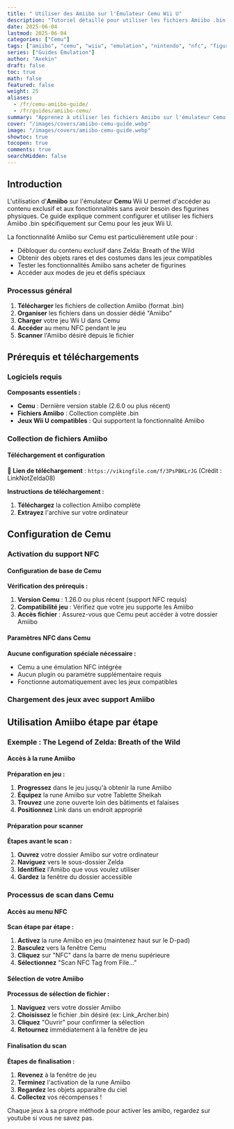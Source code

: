 ```yaml
---
title: " Utiliser des Amiibo sur l'Émulateur Cemu Wii U"
description: "Tutoriel détaillé pour utiliser les fichiers Amiibo .bin sur l'émulateur Cemu - Configuration NFC et utilisation étape par étape"
date: 2025-06-04
lastmod: 2025-06-04
categories: ["Cemu"]
tags: ["amiibo", "cemu", "wiiu", "emulation", "nintendo", "nfc", "figurines", "zelda"]
series: ["Guides Émulation"]
author: "Axekin"
draft: false
toc: true
math: false
featured: false
weight: 25
aliases: 
  - /fr/cemu-amiibo-guide/
  - /fr/guides/amiibo-cemu/
summary: "Apprenez à utiliser les fichiers Amiibo sur l'émulateur Cemu Wii U. Guide complet avec configuration .bin et scan NFC."
cover: "/images/covers/amiibo-cemu-guide.webp"
image: "/images/covers/amiibo-cemu-guide.webp"
showtoc: true
tocopen: true
comments: true
searchHidden: false
---
```


## Introduction

L'utilisation d'**Amiibo** sur l'émulateur **Cemu** Wii U permet d'accéder au contenu exclusif et aux fonctionnalités sans avoir besoin des figurines physiques. Ce guide explique comment configurer et utiliser les fichiers Amiibo .bin spécifiquement sur Cemu pour les jeux Wii U.

La fonctionnalité Amiibo sur Cemu est particulièrement utile pour :
- Débloquer du contenu exclusif dans Zelda: Breath of the Wild
- Obtenir des objets rares et des costumes dans les jeux compatibles
- Tester les fonctionnalités Amiibo sans acheter de figurines
- Accéder aux modes de jeu et défis spéciaux

### Processus général

1. **Télécharger** les fichiers de collection Amiibo (format .bin)
2. **Organiser** les fichiers dans un dossier dédié "Amiibo"
3. **Charger** votre jeu Wii U dans Cemu
4. **Accéder** au menu NFC pendant le jeu
5. **Scanner** l'Amiibo désiré depuis le fichier

## Prérequis et téléchargements

### Logiciels requis

**Composants essentiels :**
- **Cemu** : Dernière version stable (2.6.0 ou plus récent)
- **Fichiers Amiibo** : Collection complète .bin
- **Jeux Wii U compatibles** : Qui supportent la fonctionnalité Amiibo

### Collection de fichiers Amiibo

#### Téléchargement et configuration

**🔗 Lien de téléchargement** : `https://vikingfile.com/f/3PsPBKLrJG` (Crédit : LinkNotZelda08)

**Instructions de téléchargement :**
1. **Téléchargez** la collection Amiibo complète
2. **Extrayez** l'archive sur votre ordinateur

## Configuration de Cemu

### Activation du support NFC

#### Configuration de base de Cemu

**Vérification des prérequis :**
1. **Version Cemu** : 1.26.0 ou plus récent (support NFC requis)
2. **Compatibilité jeu** : Vérifiez que votre jeu supporte les Amiibo
3. **Accès fichier** : Assurez-vous que Cemu peut accéder à votre dossier Amiibo

#### Paramètres NFC dans Cemu

**Aucune configuration spéciale nécessaire :**
- Cemu a une émulation NFC intégrée
- Aucun plugin ou paramètre supplémentaire requis
- Fonctionne automatiquement avec les jeux compatibles

### Chargement des jeux avec support Amiibo

## Utilisation Amiibo étape par étape

### Exemple : The Legend of Zelda: Breath of the Wild

#### Accès à la rune Amiibo

**Préparation en jeu :**
1. **Progressez** dans le jeu jusqu'à obtenir la rune Amiibo
2. **Équipez** la rune Amiibo sur votre Tablette Sheikah
3. **Trouvez** une zone ouverte loin des bâtiments et falaises
4. **Positionnez** Link dans un endroit approprié

#### Préparation pour scanner

**Étapes avant le scan :**
1. **Ouvrez** votre dossier Amiibo sur votre ordinateur
2. **Naviguez** vers le sous-dossier Zelda
3. **Identifiez** l'Amiibo que vous voulez utiliser
4. **Gardez** la fenêtre du dossier accessible

### Processus de scan dans Cemu

#### Accès au menu NFC

**Scan étape par étape :**
1. **Activez** la rune Amiibo en jeu (maintenez haut sur le D-pad)
2. **Basculez** vers la fenêtre Cemu
3. **Cliquez** sur "NFC" dans la barre de menu supérieure
4. **Sélectionnez** "Scan NFC Tag from File..."

#### Sélection de votre Amiibo

**Processus de sélection de fichier :**
1. **Naviguez** vers votre dossier Amiibo
2. **Choisissez** le fichier .bin désiré (ex: Link_Archer.bin)
3. **Cliquez** "Ouvrir" pour confirmer la sélection
4. **Retournez** immédiatement à la fenêtre de jeu

#### Finalisation du scan

**Étapes de finalisation :**
1. **Revenez** à la fenêtre de jeu
2. **Terminez** l'activation de la rune Amiibo
3. **Regardez** les objets apparaître du ciel
4. **Collectez** vos récompenses !


Chaque jeux à sa propre méthode pour activer les amibo, regardez sur youtube si vous ne savez pas.
````